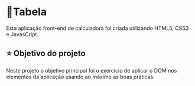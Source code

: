 # 🔎Tabela

Esta aplicação front-end de calculadora foi criada utilizando HTML5, CSS3 e JavasCript.


## ⭐ Objetivo do projeto
Neste projeto o objetivo principal foi o exercício de aplicar o DOM nos elementos da aplicação usando ao máximo as boas práticas.

